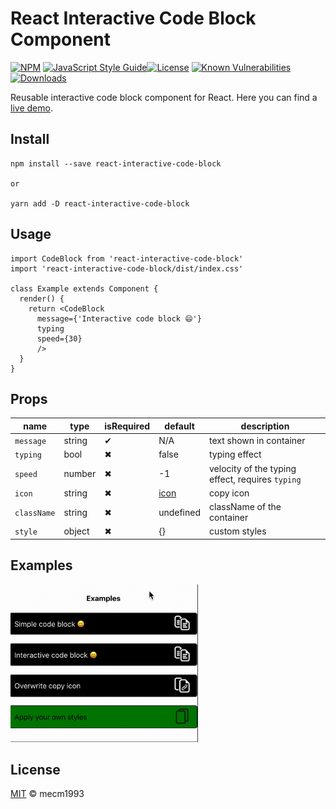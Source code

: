 # React Interactive Code Block Component

[![NPM](https://img.shields.io/npm/v/react-interactive-code-block.svg)](https://www.npmjs.com/package/react-interactive-code-block) [![JavaScript Style Guide](https://img.shields.io/badge/code_style-standard-brightgreen.svg)](https://standardjs.com)[![License](https://img.shields.io/badge/license-MIT-brightgreen.svg)](https://raw.githubusercontent.com/mecm1993/react-interactive-code-block/master/LICENSE)
[![Known Vulnerabilities](https://snyk.io/test/github/mecm1993/react-interactive-code-block/badge.svg)](https://snyk.io/test/github/mecm1993/react-interactive-code-block)[![Downloads](https://img.shields.io/npm/dt/react-interactive-code-block.svg)](https://www.npmjs.com/package/react-interactive-code-block)

Reusable interactive code block component for React. Here you can find a [live demo](https://dockerexplorer.now.sh/).

## Install

```
npm install --save react-interactive-code-block

or

yarn add -D react-interactive-code-block
```

## Usage

```tsx
import CodeBlock from 'react-interactive-code-block'
import 'react-interactive-code-block/dist/index.css'

class Example extends Component {
  render() {
    return <CodeBlock
      message={'Interactive code block 😄'}
      typing
      speed={30}
      />
  }
}
```

## Props

| name              | type    | isRequired | default   | description                                              |
| ----------------- | ------- | ---------- | --------- | -------------------------------------------------------- |
| `message`         | string  | ✔          | N/A       | text shown in container                                  |
| `typing`          | bool    | ✖          | false     | typing effect                                            |
| `speed`           | number  | ✖          | -1        | velocity of the typing effect, requires `typing`         |
| `icon`            | string  | ✖          | [icon](https://rb.gy/c9wi3z)      | copy icon |
| `className`       | string  | ✖          | undefined | className of the container                               |
| `style`           | object  | ✖          | {}        | custom styles                                            |

## Examples

<img src="./docs/ricd.gif" width="300">

## License

[MIT]((https://raw.githubusercontent.com/mecm1993/react-interactive-code-block/master/LICENSE)) © mecm1993